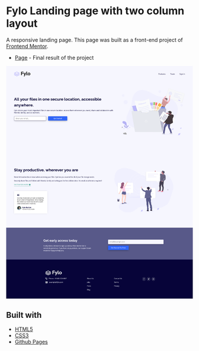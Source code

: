 # Fylo Landing page with two column layout 

A responsive landing page. This page was built as a front-end project of [Frontend Mentor](https://www.frontendmentor.io/challenges/fylo-landing-page-with-two-column-layout-5ca5ef041e82137ec91a50f5).

- [Page](https://norwyx.github.io/fylo-landing-page-two-column-layout/) - Final result of the project

![Fylo landing page](./images/final-results.png)




## Built with
- [HTML5](https://developer.mozilla.org/es/docs/HTML/HTML5)
- [CSS3](https://developer.mozilla.org/es/docs/Web/CSS/CSS3)
- [Github Pages](https://pages.github.com/)
